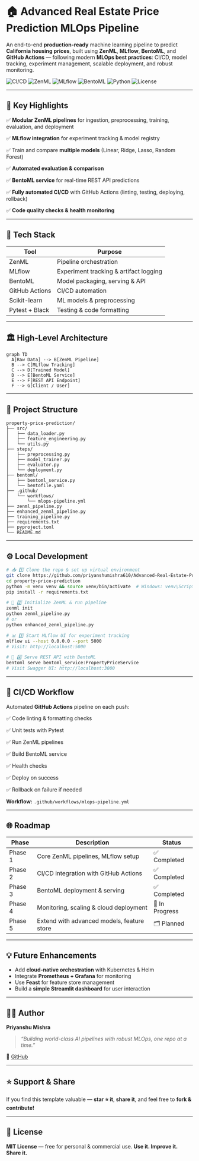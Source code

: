 # 🏠 Advanced Real Estate Price Prediction MLOps Pipeline

An end-to-end **production-ready** machine learning pipeline to predict **California housing prices**, built using **ZenML**, **MLflow**, **BentoML**, and **GitHub Actions** — following modern **MLOps best practices**: CI/CD, model tracking, experiment management, scalable deployment, and robust monitoring.

![CI/CD](https://github.com/priyanshumishra610/property-price-prediction/actions/workflows/mlops-pipeline.yml/badge.svg)
![ZenML](https://img.shields.io/badge/MLOps-ZenML-orange)
![MLflow](https://img.shields.io/badge/Tracking-MLflow-blue)
![BentoML](https://img.shields.io/badge/Serving-BentoML-green)
![Python](https://img.shields.io/badge/Python-3.10%2B-yellow)
![License](https://img.shields.io/badge/license-MIT-brightgreen)

---

## 🎯 Key Highlights

✅ **Modular ZenML pipelines** for ingestion, preprocessing, training, evaluation, and deployment

✅ **MLflow integration** for experiment tracking & model registry

✅ Train and compare **multiple models** (Linear, Ridge, Lasso, Random Forest)

✅ **Automated evaluation & comparison**

✅ **BentoML service** for real-time REST API predictions

✅ **Fully automated CI/CD** with GitHub Actions (linting, testing, deploying, rollback)

✅ **Code quality checks & health monitoring**

---

## 🧠 Tech Stack

| Tool           | Purpose                                |
| -------------- | -------------------------------------- |
| ZenML          | Pipeline orchestration                 |
| MLflow         | Experiment tracking & artifact logging |
| BentoML        | Model packaging, serving & API         |
| GitHub Actions | CI/CD automation                       |
| Scikit-learn   | ML models & preprocessing              |
| Pytest + Black | Testing & code formatting              |

---

## 🏛️ High-Level Architecture

```mermaid
graph TD
  A[Raw Data] --> B[ZenML Pipeline]
  B --> C[MLflow Tracking]
  C --> D[Trained Model]
  D --> E[BentoML Service]
  E --> F[REST API Endpoint]
  F --> G[Client / User]
```

---

## 📂 Project Structure

```plaintext
property-price-prediction/
├── src/
│   ├── data_loader.py
│   ├── feature_engineering.py
│   └── utils.py
├── steps/
│   ├── preprocessing.py
│   ├── model_trainer.py
│   ├── evaluator.py
│   └── deployment.py
├── bentoml/
│   ├── bentoml_service.py
│   └── bentofile.yaml
├── .github/
│   └── workflows/
│       └── mlops-pipeline.yml
├── zenml_pipeline.py
├── enhanced_zenml_pipeline.py
├── training_pipeline.py
├── requirements.txt
├── pyproject.toml
└── README.md
```

---

## ⚙️ Local Development

```bash
# 📥 1️⃣ Clone the repo & set up virtual environment
git clone https://github.com/priyanshumishra610/Advanced-Real-Estate-Price-Prediction.git
cd property-price-prediction
python -m venv venv && source venv/bin/activate  # Windows: venv\Scripts\activate
pip install -r requirements.txt

# 🔗 2️⃣ Initialize ZenML & run pipeline
zenml init
python zenml_pipeline.py
# or
python enhanced_zenml_pipeline.py

# 📊 3️⃣ Start MLflow UI for experiment tracking
mlflow ui --host 0.0.0.0 --port 5000
# Visit: http://localhost:5000

# 🚀 4️⃣ Serve REST API with BentoML
bentoml serve bentoml_service:PropertyPriceService
# Visit Swagger UI: http://localhost:3000
```

---

## 🔁 CI/CD Workflow

Automated **GitHub Actions** pipeline on each push:

✅ Code linting & formatting checks

✅ Unit tests with Pytest

✅ Run ZenML pipelines

✅ Build BentoML service

✅ Health checks

✅ Deploy on success

✅ Rollback on failure if needed

**Workflow:** `.github/workflows/mlops-pipeline.yml`

---

## 🌐 Roadmap

| Phase   | Description                                | Status         |
| ------- | ------------------------------------------ | -------------- |
| Phase 1 | Core ZenML pipelines, MLflow setup         | ✅ Completed    |
| Phase 2 | CI/CD integration with GitHub Actions      | ✅ Completed    |
| Phase 3 | BentoML deployment & serving               | ✅ Completed    |
| Phase 4 | Monitoring, scaling & cloud deployment     | 🚧 In Progress |
| Phase 5 | Extend with advanced models, feature store | 🗂️ Planned    |

---

## 💡 Future Enhancements

* Add **cloud-native orchestration** with Kubernetes & Helm
* Integrate **Prometheus + Grafana** for monitoring
* Use **Feast** for feature store management
* Build a **simple Streamlit dashboard** for user interaction

---

## 👨‍💻 Author

**Priyanshu Mishra**

> *“Building world-class AI pipelines with robust MLOps, one repo at a time.”*

🔗 [GitHub](https://github.com/priyanshumishra610)

---

## ⭐️ Support & Share

If you find this template valuable — **star ⭐️ it**, **share it**, and feel free to **fork & contribute!**

---

## 📄 License

**MIT License** — free for personal & commercial use.
**Use it. Improve it. Share it.**



